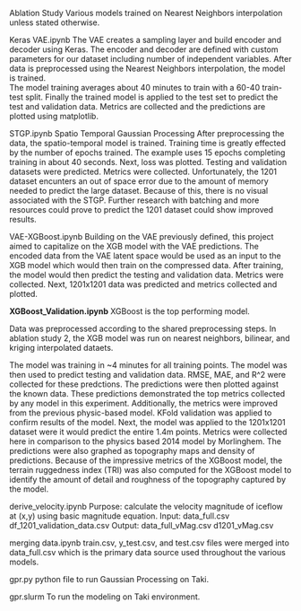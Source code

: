 Ablation Study
Various models trained on Nearest Neighbors interpolation unless stated otherwise. 

Keras VAE.ipynb
  The VAE creates a sampling layer and build encoder and decoder using Keras.
  The encoder and decoder are defined with custom parameters for our dataset including number of independent variables. 
  After data is preprocessed using the Nearest Neighbors interpolation, the model is trained.  
  The model training averages about 40 minutes to train with a 60-40 train-test split.
  Finally the trained model is applied to the test set to predict the test and validation data. Metrics are collected and the predictions are   plotted using matplotlib.


STGP.ipynb
  Spatio Temporal Gaussian Processing
  After preprocessing the data, the spatio-temporal model is trained. 
  Training time is greatly effected by the number of epochs trained. The example uses 15 epochs completing training in about 40 seconds. 
  Next, loss was plotted. 
  Testing and validation datasets were predicted. Metrics were collected. 
  Unfortunately, the 1201 dataset encunters an out of space error due to the amount of memory needed to predict the large dataset. 
  Because of this, there is no visual associated with the STGP. Further research with batching and more resources could prove to predict the 1201 dataset could show improved results.

VAE-XGBoost.ipynb
  Building on the VAE previously defined, this project aimed to capitalize on the XGB model with the VAE predictions.
  The encoded data from the VAE latent space would be used as an input to the XGB model which would then train on the compressed data. 
  After training, the model would then predict the testing and validation data. Metrics were collected. 
  Next, 1201x1201 data was predicted and metrics collected and plotted. 

**XGBoost_Validation.ipynb**
  XGBoost is the top performing model.

  Data was preprocessed according to the shared preprocessing steps. 
  In ablation study 2, the XGB model was run on nearest neighbors, bilinear, and kriging interpolated dataets. 

  The model was training in ~4 minutes for all training points. The model was then used to predict testing and validation data. RMSE, MAE, and R^2 were collected for these predctions. The predictions were then plotted against the known data. These predictions demonstrated the top metrics collected by any model in this experiment. Additionally, the metrics were improved from the previous physic-based model. 
  KFold validation was applied to confirm results of the model.
  Next, the model was applied to the 1201x1201 dataset were it would predict the entire 1.4m points. Metrics were collected here in comparison to the physics based 2014 model by Morlinghem. The predictions were also graphed as topography maps and density of predictions. 
  Because of the impressive metrics of the XGBoost model, the terrain ruggedness index (TRI) was also computed for the XGBoost model to identify the amount of detail and roughness of the topography captured by the model. 

derive_velocity.ipynb
  Purpose: calculate the velocity magnitude of iceflow at (x,y) using basic magnitude equation. 
  Input: 
        data_full.csv
        df_1201_validation_data.csv 
  Output: 
        data_full_vMag.csv
        d1201_vMag.csv

merging data.ipynb
  train.csv, y_test.csv, and test.csv files were merged into data_full.csv which is the primary data source used throughout the various models. 


gpr.py
  python file to run Gaussian Processing on Taki.

gpr.slurm
  To run the modeling on Taki environment.
